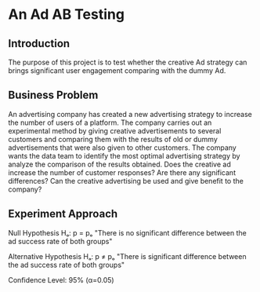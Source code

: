 # An Ad AB Testing
## Introduction

The purpose of this project is to test whether the creative Ad strategy can brings significant user engagement comparing with the dummy Ad.

## Business Problem

An advertising company has created a new advertising strategy to increase the number of users of a platform. The company carries out an experimental method by giving creative advertisements to several customers and comparing them with the results of old or dummy advertisements that were also given to other customers. The company wants the data team to identify the most optimal advertising strategy by analyze the comparison of the results obtained. Does the creative ad increase the number of customer responses? Are there any significant differences? Can the creative advertising be used and give benefit to the company?

## Experiment Approach
Null Hypothesis Hₒ: p = pₒ "There is no significant difference between the ad success rate of both groups"

Alternative Hypothesis Hₐ: p ≠ pₒ "There is significant difference between the ad success rate of both groups"

Confidence Level: 95% (α=0.05)
